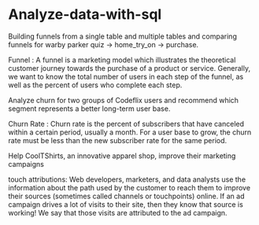 # Analyze-data-with-sql

Building funnels from a single table and multiple tables and comparing funnels for warby parker quiz -> home_try_on -> purchase.

Funnel : A funnel is a marketing model which illustrates the theoretical customer journey towards the purchase of a product or service. Generally, we want to know the total number of users in each step of the funnel, as well as the percent of users who complete each step.


Analyze churn for two groups of Codeflix users and recommend which segment represents a better long-term user base.

Churn Rate : Churn rate is the percent of subscribers that have canceled within a certain period, usually a month. For a user base to grow, the churn rate must be less than the new subscriber rate for the same period.


Help CoolTShirts, an innovative apparel shop, improve their marketing campaigns

touch attributions: Web developers, marketers, and data analysts use the information about the path used by the customer to reach them to improve their sources (sometimes called channels or touchpoints) online. If an ad campaign drives a lot of visits to their site, then they know that source is working! We say that those visits are attributed to the ad campaign.

